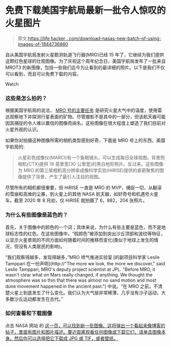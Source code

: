 # 免费下载美国宇航局最新一批令人惊叹的火星图片

> 原文:[https://life hacker . com/download-nasas-new-batch-of-using-images-of-1844736860](https://lifehacker.com/download-nasas-new-batch-of-stunning-images-of-mars-for-1844736860)

自从美国宇航局发射火星勘测轨道飞行器(MRO)已经 15 年了，它继续为我们提供这颗红色星球的壮观图像。为了庆祝这个周年纪念日，美国宇航局发布了一批来自 MROT3 的新图像，包括一些我们迄今为止看到的最详细的照片。以下是我们不仅可以看到，而且可以免费下载的内容。

Watch

### 这些是怎么拍的？

根据美国宇航局的说法， [MRO 号的主要任务](https://www.jpl.nasa.gov/news/news.php?feature=7724) 是研究火星大气中的温度，使用雷达观察地下并探测行星表面的矿物。尽管摄影不是其中的一部分，但该航天器可能因其捕捉的令人难以置信的图像而闻名，这些图像在很大程度上塑造了我们目前对火星外观的认识。

如果你对拍摄这种图像所需的相机类型感到好奇，下面是 MRO 号上的东西，美国宇航局的:

> 火星彩色成像仪(MARCI)有一个鱼眼镜头，可以生成每日全球视图。背景照相机(CTX)提供 19 英里宽(30 公里宽)的黑白地形照片。反过来，这些图像为 MRO 的第三架相机高分辨率成像科学实验(HiRISE)提供的紧密聚焦的图像提供了背景，产生了最引人注目的视图。

尽管所有的相机都很重要，但 HiRISE 一直是 MRO 的 MVP，捕捉一切，从翻滚的雪崩和高耸的尘暴，到火星上的其他 NASA 航天器，如好奇号和机遇号火星车。截至 2020 年 8 月初，仅 HiRISE 就拍摄了 6，882，204 张照片。

### 为什么有些图像是蓝色的？

首先，关于图像中的颜色的一个词；具体来说，为什么有些主要是蓝色，而不是地球标志性的红色。在这些图像中，“假颜色”被添加到突出沙丘顶部和波纹等特征，以显示火星景观的不同方面如何随着时间的推移而变化(类似于地球上发生的情况，但没有人类居民的影响)。

“我们观察得越多，发现得越多，”MRO 喷气推进实验室 [的副项目科学家 Leslie Tamppari 在一份声明](http://"The more we look, the more we discover," said Leslie Tamppari, MRO's deputy project scientist at JPL. "Before MRO, it wasn't clear what on Mars really changed, if anything. We thought the atmosphere was so thin that there was almost no sand motion and most dune movement happened in the ancient past.") 中说。“在 MRO 之前，不清楚火星上到底发生了什么变化。我们认为大气层非常稀薄，几乎没有沙子运动，大多数沙丘运动都发生在古代。”

### **如何查看和下载图像**

点击 NASA 网站 的 [这一页，可以找到新一批图像。这将弹出一个看起来像博客的帖子，里面有图片和图片描述。要近距离观看任何图像或下载它们，请单击图像本身。然后你可以选择把它下载成 JPG 或 TIF，或者壁纸。](https://www.jpl.nasa.gov/news/news.php?feature=7724)